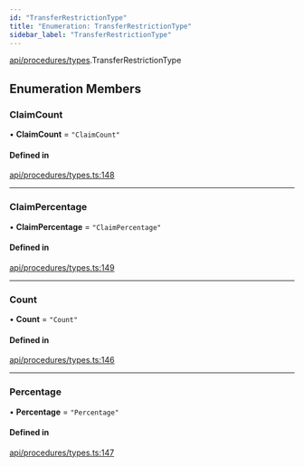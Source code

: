 ```yaml
---
id: "TransferRestrictionType"
title: "Enumeration: TransferRestrictionType"
sidebar_label: "TransferRestrictionType"
---
```


[api/procedures/types](../../../../../modules/API/Procedures/Types/Types.md).TransferRestrictionType

## Enumeration Members

### ClaimCount

• **ClaimCount** = ``"ClaimCount"``

#### Defined in

[api/procedures/types.ts:148](https://github.com/F-OBrien/polymesh-sdk/blob/012f1745/src/api/procedures/types.ts#L148)

___

### ClaimPercentage

• **ClaimPercentage** = ``"ClaimPercentage"``

#### Defined in

[api/procedures/types.ts:149](https://github.com/F-OBrien/polymesh-sdk/blob/012f1745/src/api/procedures/types.ts#L149)

___

### Count

• **Count** = ``"Count"``

#### Defined in

[api/procedures/types.ts:146](https://github.com/F-OBrien/polymesh-sdk/blob/012f1745/src/api/procedures/types.ts#L146)

___

### Percentage

• **Percentage** = ``"Percentage"``

#### Defined in

[api/procedures/types.ts:147](https://github.com/F-OBrien/polymesh-sdk/blob/012f1745/src/api/procedures/types.ts#L147)
